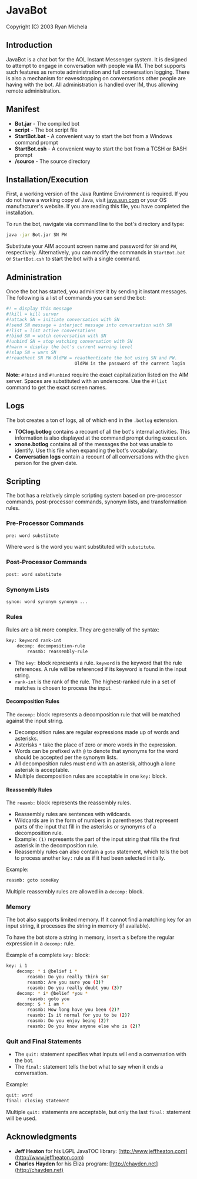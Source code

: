 # JavaBot

Copyright (C) 2003 Ryan Michela

## Introduction

JavaBot is a chat bot for the AOL Instant Messenger system. It is designed to attempt to engage in conversation with people via IM. The bot supports such features as remote administration and full conversation logging. There is also a mechanism for eavesdropping on conversations other people are having with the bot. All administration is handled over IM, thus allowing remote administration.

## Manifest

- **Bot.jar** - The compiled bot
- **script** - The bot script file
- **StartBot.bat** - A convenient way to start the bot from a Windows command prompt
- **StartBot.csh** - A convenient way to start the bot from a TCSH or BASH prompt
- **/source** - The source directory

## Installation/Execution

First, a working version of the Java Runtime Environment is required. If you do not have a working copy of Java, visit [java.sun.com](https://java.sun.com) or your OS manufacturer's website. If you are reading this file, you have completed the installation.

To run the bot, navigate via command line to the bot's directory and type:

```bash
java -jar Bot.jar SN PW
```

Substitute your AIM account screen name and password for `SN` and `PW`, respectively. Alternatively, you can modify the commands in `StartBot.bat` or `StartBot.csh` to start the bot with a single command.

## Administration

Once the bot has started, you administer it by sending it instant messages. The following is a list of commands you can send the bot:

```bash
#! = display this message
#!kill = kill server
#!attack SN = initiate conversation with SN
#!send SN message = interject message into conversation with SN
#!list = list active conversations
#!bind SN = watch conversation with SN
#!unbind SN = stop watching conversation with SN
#!warn = display the bot's current warning level
#!slap SN = warn SN
#!reauthent SN PW OldPW = reauthenticate the bot using SN and PW.
                          OldPW is the password of the current login
```

**Note:** `#!bind` and `#!unbind` require the exact capitalization listed on the AIM server. Spaces are substituted with an underscore. Use the `#!list` command to get the exact screen names.

## Logs

The bot creates a ton of logs, all of which end in the `.botlog` extension.

- **TOClog.botlog** contains a recount of all the bot's internal activities. This information is also displayed at the command prompt during execution.
- **xnone.botlog** contains all of the messages the bot was unable to identify. Use this file when expanding the bot's vocabulary.
- **Conversation logs** contain a recount of all conversations with the given person for the given date.

## Scripting

The bot has a relatively simple scripting system based on pre-processor commands, post-processor commands, synonym lists, and transformation rules.

### Pre-Processor Commands

```bash
pre: word substitute
```

Where `word` is the word you want substituted with `substitute`.

### Post-Processor Commands

```bash
post: word substitute
```

### Synonym Lists

```bash
synon: word synonym synonym ...
```

### Rules

Rules are a bit more complex. They are generally of the syntax:

```bash
key: keyword rank-int
    decomp: decomposition-rule
        reasmb: reassembly-rule
```

- The `key:` block represents a rule. `keyword` is the keyword that the rule references. A rule will be referenced if its keyword is found in the input string.
- `rank-int` is the rank of the rule. The highest-ranked rule in a set of matches is chosen to process the input.

#### Decomposition Rules

The `decomp:` block represents a decomposition rule that will be matched against the input string.

- Decomposition rules are regular expressions made up of words and asterisks.
- Asterisks `*` take the place of zero or more words in the expression.
- Words can be prefixed with `@` to denote that synonyms for the word should be accepted per the synonym lists.
- All decomposition rules must end with an asterisk, although a lone asterisk is acceptable.
- Multiple decomposition rules are acceptable in one `key:` block.

#### Reassembly Rules

The `reasmb:` block represents the reassembly rules.

- Reassembly rules are sentences with wildcards.
- Wildcards are in the form of numbers in parentheses that represent parts of the input that fill in the asterisks or synonyms of a decomposition rule.
- Example: `(1)` represents the part of the input string that fills the first asterisk in the decomposition rule.
- Reassembly rules can also contain a `goto` statement, which tells the bot to process another `key:` rule as if it had been selected initially.

Example:

```bash
reasmb: goto someKey
```

Multiple reassembly rules are allowed in a `decomp:` block.

### Memory

The bot also supports limited memory. If it cannot find a matching key for an input string, it processes the string in memory (if available).

To have the bot store a string in memory, insert a `$` before the regular expression in a `decomp:` rule.

Example of a complete `key:` block:

```bash
key: i 1
    decomp: * i @belief i *
        reasmb: Do you really think so?
        reasmb: Are you sure you (3)?
        reasmb: Do you really doubt you (3)?
    decomp: * i* @belief *you *
        reasmb: goto you
    decomp: $ * i am *
        reasmb: How long have you been (2)?
        reasmb: Is it normal for you to be (2)?
        reasmb: Do you enjoy being (2)?
        reasmb: Do you know anyone else who is (2)?
```

### Quit and Final Statements

- The `quit:` statement specifies what inputs will end a conversation with the bot.
- The `final:` statement tells the bot what to say when it ends a conversation.

Example:

```bash
quit: word
final: closing statement
```

Multiple `quit:` statements are acceptable, but only the last `final:` statement will be used.

## Acknowledgments

- **Jeff Heaton** for his LGPL JavaTOC library: [http://www.jeffheaton.com](http://www.jeffheaton.com)
- **Charles Hayden** for his Eliza program: [http://chayden.net](http://chayden.net)  
